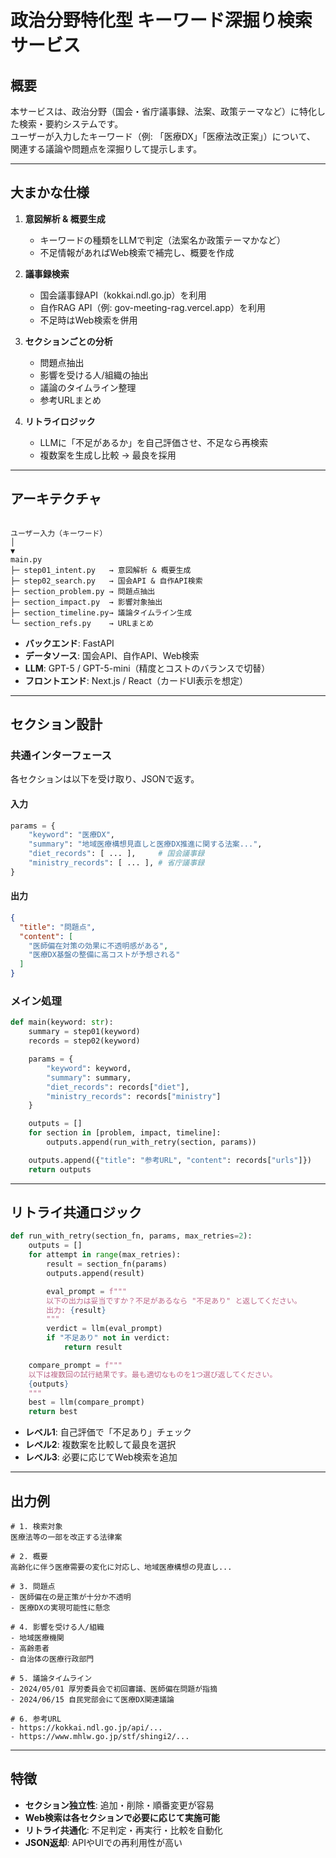 # 政治分野特化型 キーワード深掘り検索サービス

## 概要
本サービスは、政治分野（国会・省庁議事録、法案、政策テーマなど）に特化した検索・要約システムです。  
ユーザーが入力したキーワード（例: 「医療DX」「医療法改正案」）について、  
関連する議論や問題点を深掘りして提示します。

---

## 大まかな仕様
1. **意図解析 & 概要生成**  
   - キーワードの種類をLLMで判定（法案名か政策テーマかなど）  
   - 不足情報があればWeb検索で補完し、概要を作成  

2. **議事録検索**  
   - 国会議事録API（kokkai.ndl.go.jp）を利用  
   - 自作RAG API（例: gov-meeting-rag.vercel.app）を利用  
   - 不足時はWeb検索を併用  

3. **セクションごとの分析**  
   - 問題点抽出  
   - 影響を受ける人/組織の抽出  
   - 議論のタイムライン整理  
   - 参考URLまとめ  

4. **リトライロジック**  
   - LLMに「不足があるか」を自己評価させ、不足なら再検索  
   - 複数案を生成し比較 → 最良を採用  

---

## アーキテクチャ

```

ユーザー入力（キーワード）
│
▼
main.py
├─ step01_intent.py   → 意図解析 & 概要生成
├─ step02_search.py   → 国会API & 自作API検索
├─ section_problem.py → 問題点抽出
├─ section_impact.py  → 影響対象抽出
├─ section_timeline.py→ 議論タイムライン生成
└─ section_refs.py    → URLまとめ

````

- **バックエンド**: FastAPI  
- **データソース**: 国会API、自作API、Web検索  
- **LLM**: GPT-5 / GPT-5-mini（精度とコストのバランスで切替）  
- **フロントエンド**: Next.js / React（カードUI表示を想定）  

---

## セクション設計

### 共通インターフェース
各セクションは以下を受け取り、JSONで返す。

#### 入力
```python
params = {
    "keyword": "医療DX",
    "summary": "地域医療構想見直しと医療DX推進に関する法案...",
    "diet_records": [ ... ],     # 国会議事録
    "ministry_records": [ ... ], # 省庁議事録
}
````

#### 出力

```json
{
  "title": "問題点",
  "content": [
    "医師偏在対策の効果に不透明感がある",
    "医療DX基盤の整備に高コストが予想される"
  ]
}
```

### メイン処理

```python
def main(keyword: str):
    summary = step01(keyword)
    records = step02(keyword)

    params = {
        "keyword": keyword,
        "summary": summary,
        "diet_records": records["diet"],
        "ministry_records": records["ministry"]
    }

    outputs = []
    for section in [problem, impact, timeline]:
        outputs.append(run_with_retry(section, params))

    outputs.append({"title": "参考URL", "content": records["urls"]})
    return outputs
```

---

## リトライ共通ロジック

```python
def run_with_retry(section_fn, params, max_retries=2):
    outputs = []
    for attempt in range(max_retries):
        result = section_fn(params)
        outputs.append(result)

        eval_prompt = f"""
        以下の出力は妥当ですか？不足があるなら "不足あり" と返してください。
        出力: {result}
        """
        verdict = llm(eval_prompt)
        if "不足あり" not in verdict:
            return result

    compare_prompt = f"""
    以下は複数回の試行結果です。最も適切なものを1つ選び返してください。
    {outputs}
    """
    best = llm(compare_prompt)
    return best
```

* **レベル1**: 自己評価で「不足あり」チェック
* **レベル2**: 複数案を比較して最良を選択
* **レベル3**: 必要に応じてWeb検索を追加

---

## 出力例

```
# 1. 検索対象
医療法等の一部を改正する法律案

# 2. 概要
高齢化に伴う医療需要の変化に対応し、地域医療構想の見直し...

# 3. 問題点
- 医師偏在の是正策が十分か不透明
- 医療DXの実現可能性に懸念

# 4. 影響を受ける人/組織
- 地域医療機関
- 高齢患者
- 自治体の医療行政部門

# 5. 議論タイムライン
- 2024/05/01 厚労委員会で初回審議、医師偏在問題が指摘
- 2024/06/15 自民党部会にて医療DX関連議論

# 6. 参考URL
- https://kokkai.ndl.go.jp/api/...
- https://www.mhlw.go.jp/stf/shingi2/...
```

---

## 特徴

* **セクション独立性**: 追加・削除・順番変更が容易
* **Web検索は各セクションで必要に応じて実施可能**
* **リトライ共通化**: 不足判定・再実行・比較を自動化
* **JSON返却**: APIやUIでの再利用性が高い
